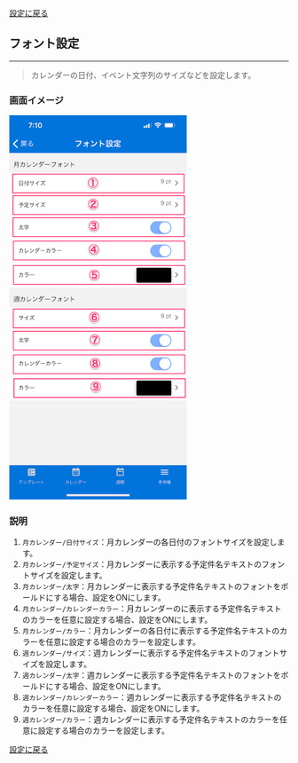 [設定に戻る](base.md)

## フォント設定
***

> カレンダーの日付、イベント文字列のサイズなどを設定します。

### 画面イメージ

<img src="../imgs/screens/font_setting_screen.png" width="320" />

### 説明

1. `月カレンダー/日付サイズ`：月カレンダーの各日付のフォントサイズを設定します。
1. `月カレンダー/予定サイズ`：月カレンダーに表示する予定件名テキストのフォントサイズを設定します。
1. `月カレンダー/太字`：月カレンダーに表示する予定件名テキストのフォントをボールドにする場合、設定をONにします。
1. `月カレンダー/カレンダーカラー`：月カレンダーのに表示する予定件名テキストのカラーを任意に設定する場合、設定をONにします。
1. `月カレンダー/カラー`：月カレンダーの各日付に表示する予定件名テキストのカラーを任意に設定する場合のカラーを設定します。
1. `週カレンダー/サイズ`：週カレンダーに表示する予定件名テキストのフォントサイズを設定します。
1. `週カレンダー/太字`：週カレンダーに表示する予定件名テキストのフォントをボールドにする場合、設定をONにします。
1. `週カレンダー/カレンダーカラー`：週カレンダーに表示する予定件名テキストのカラーを任意に設定する場合、設定をONにします。
1. `週カレンダー/カラー`：週カレンダーに表示する予定件名テキストのカラーを任意に設定する場合のカラーを設定します。


[設定に戻る](base.md)